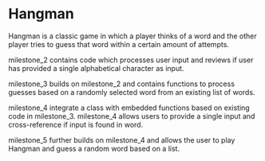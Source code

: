 # Hangman
Hangman is a classic game in which a player thinks of a word and the other player tries to guess that word within a certain amount of attempts.

milestone_2 contains code which processes user input and reviews if user has provided a single alphabetical character as input.

milestone_3 builds on milestone_2 and contains functions to process guesses based on a randomly selected word from an existing list of words. 

milestone_4 integrate a class with embedded functions based on existing code in milestone_3. milestone_4 allows users to provide a single input and cross-reference if input is found in word. 

milestone_5 further builds on milestone_4 and allows the user to play Hangman and guess a random word based on a list. 